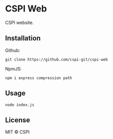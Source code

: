 # CSPI Web
CSPI website.

## Installation
Github:
```
git clone https://github.com/cspi-git/cspi-web
```

NpmJS:
```
npm i express compression path
```

## Usage
```
node index.js
```

## License
MIT © CSPI